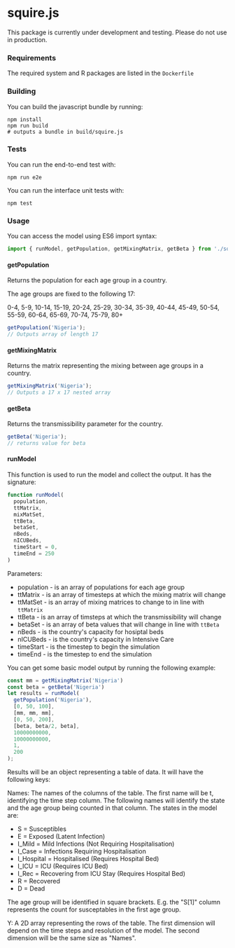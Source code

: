 # squire.js

This package is currently under development and testing. Please do not use in
production.

### Requirements

The required system and R packages are listed in the `Dockerfile`

### Building

You can build the javascript bundle by running:

```
npm install
npm run build
# outputs a bundle in build/squire.js
```

### Tests

You can run the end-to-end test with:

```
npm run e2e
```

You can run the interface unit tests with:

```
npm test
```

### Usage

You can access the model using ES6 import syntax:

```js
import { runModel, getPopulation, getMixingMatrix, getBeta } from './squire.js'
```

#### getPopulation

Returns the population for each age group in a country.

The age groups are fixed to the following 17:

0-4, 5-9, 10-14, 15-19, 20-24, 25-29, 30-34, 35-39,
40-44, 45-49, 50-54, 55-59, 60-64, 65-69, 70-74, 75-79, 80+ 

```js
getPopulation('Nigeria');
// Outputs array of length 17
```

#### getMixingMatrix

Returns the matrix representing the mixing between age groups in a country.

```js
getMixingMatrix('Nigeria');
// Outputs a 17 x 17 nested array
```

#### getBeta

Returns the transmissibility parameter for the country.

```js
getBeta('Nigeria');
// returns value for beta
```

#### runModel

This function is used to run the model and collect the output. It has the
signature:

```js
function runModel(
  population,
  ttMatrix,
  mixMatSet,
  ttBeta,
  betaSet,
  nBeds,
  nICUBeds,
  timeStart = 0,
  timeEnd = 250
)
```

Parameters:

 * population - is an array of populations for each age group
 * ttMatrix - is an array of timesteps at which the mixing matrix will change
 * ttMatSet - is an array of mixing matrices to change to in line with
   `ttMatrix`
 * ttBeta - is an array of timsteps at which the transmissibility will change
 * betaSet - is an array of beta values that will change in line with `ttBeta`
 * nBeds - is the country's capacity for hosiptal beds
 * nICUBeds - is the country's capacity in Intensive Care
 * timeStart - is the timestep to begin the simulation
 * timeEnd - is the timestep to end the simulation

You can get some basic model output by running the following example:

```js
const mm = getMixingMatrix('Nigeria')
const beta = getBeta('Nigeria')
let results = runModel(
  getPopulation('Nigeria'),
  [0, 50, 100],
  [mm, mm, mm],
  [0, 50, 200],
  [beta, beta/2, beta],
  10000000000,
  10000000000,
  1,
  200
);
```

Results will be an object representing a table of data. It will have the following keys:

Names: The names of the columns of the table. The first name will be t, identifying the time step column. The following names will identify the state and the age group being counted in that column. The states in the model are:

* S = Susceptibles
* E = Exposed (Latent Infection)
* I_Mild = Mild Infections (Not Requiring Hospitalisation)
* I_Case = Infections Requiring Hospitalisation
* I_Hospital = Hospitalised (Requires Hospital Bed)
* I_ICU = ICU (Requires ICU Bed)
* I_Rec = Recovering from ICU Stay (Requires Hospital Bed)
* R = Recovered
* D = Dead

The age group will be identified in square brackets. E.g. the "S[1]" column represents the count for susceptables in the first age group.

Y: A 2D array representing the rows of the table. The first dimension will depend on the time steps and resolution of the model. The second dimension will be the same size as "Names".

